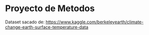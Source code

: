 # Proyecto de Metodos

Dataset sacado de: https://www.kaggle.com/berkeleyearth/climate-change-earth-surface-temperature-data
